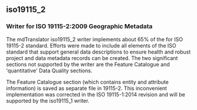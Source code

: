
## iso19115_2

### Writer for ISO 19115-2:2009 Geographic Metadata

The mdTranslator iso19115_2 writer implements about 65% of the for ISO 19115-2 standard.
Efforts were made to include all elements of the ISO standard that support general data
descriptions to ensure health and robust project and data metadata records can be created.
The two significant sections not supported by the writer are the Feature Catalogue and
'quantitative' Data Quality sections.

The Feature Catalogue section (which contains entity and attribute
information) is saved as separate file in 19115-2.  This inconvenient implementation was
corrected in the ISO 19115-1:2014 revision and will be supported by the
iso19115_1 writer.
